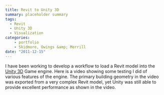 ```yaml
---
title: Revit to Unity 3D
summary: placeholder summary
tags:
  - Revit
  - Unity 3D
  - Visualization
categories:
    - portfolio
    - Skidmore, Owings &amp; Merrill
date: "2011-12-15"
---
```


I have been working to develop a workflow to load a Revit model into the [Unity 3D](http://unity3d.com/) Game engine. Here is a video showing some testing I did of various features of the engine. The primary building geometry in the video was exported from a very complex Revit model, yet Unity was still able to provide excellent performance as shown in the video.
